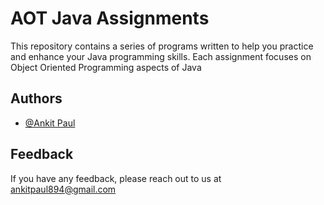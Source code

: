 # AOT Java Assignments

This repository contains a series of programs written to help you practice and enhance your Java programming skills. Each assignment focuses on Object Oriented Programming aspects of Java

## Authors

- [@Ankit Paul](https://github.com/Ankit-AP-Paul)

## Feedback

If you have any feedback, please reach out to us at <ankitpaul894@gmail.com>
